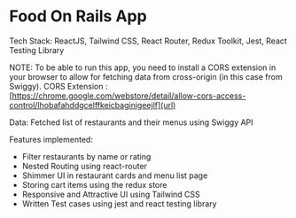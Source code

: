 # Food On Rails App

Tech Stack: ReactJS, Tailwind CSS, React Router, Redux Toolkit, Jest, React Testing Library

NOTE: To be able to run this app, you need to install a CORS extension in your browser to allow for fetching data from cross-origin (in this case from Swiggy).
CORS Extension : [https://chrome.google.com/webstore/detail/allow-cors-access-control/lhobafahddgcelffkeicbaginigeejlf](url)

Data: Fetched list of restaurants and their menus using Swiggy API

Features implemented:
- Filter restaurants by name or rating
- Nested Routing using react-router
- Shimmer UI in restaurant cards and menu list page
- Storing cart items using the redux store
- Responsive and Attractive UI using Tailwind CSS
- Written Test cases using jest and react testing library


